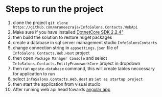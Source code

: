 # Steps to run the project

1. clone the project `git clone https://github.com/mrameezraja/InfoSalons.Contacts.WebApi`
2. Make sure if you have installed [DotnetCore SDK 2.2.4"](https://dotnet.microsoft.com/download/thank-you/dotnet-sdk-2.2.402-windows-x64-installer)
3. then build the solution to restore nuget packages
4. create a database in sql server management studio `InfoSalonsContacts`
5. change connection string in `appsettings.json` file of `InfoSalons.Contacts.Web.Host` project
6. then open `Package Manager Console` and select `InfoSalons.Contacts.EntityFrameworkCore` project in dropdown
7. then run `update-database` command, this will create tables neccessary for application to run
8. select `InfoSalons.Contacts.Web.Host` as `Set as startup project`
9. then start the application from visual studio
10. After running web api head towards [angular app](https://github.com/mrameezraja/InfoSalons.Contacts.Angular)